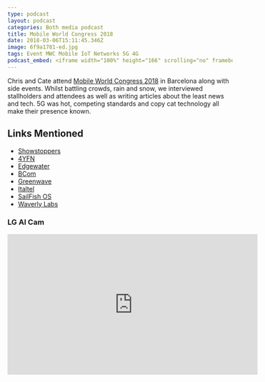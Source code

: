 ```yaml
---
type: podcast
layout: podcast
categories: Both media podcast
title: Mobile World Congress 2018
date: 2018-03-06T15:11:45.346Z
image: 6f9a1781-ed.jpg
tags: Event MWC Mobile IoT Networks 5G 4G
podcast_embed: <iframe width="100%" height="166" scrolling="no" frameborder="no" allow="autoplay" src="https://w.soundcloud.com/player/?url=https%3A//api.soundcloud.com/tracks/409386378&color=%23ff5500&auto_play=false&hide_related=false&show_comments=true&show_user=true&show_reposts=false&show_teaser=true"></iframe>
---
```


Chris and Cate attend [Mobile World Congress 2018](https://www.mobileworldcongress.com/) in Barcelona along with side events. Whilst battling crowds, rain and snow, we interviewed stallholders and attendees as well as writing articles about the least news and tech. 5G was hot, competing standards and copy cat technology all make their presence known.

## Links Mentioned

-   [Showstoppers](http://apps.showstoppers.com/shows/mwc2018/brochure_showstoppers_mwc_2018.pdf)
-   [4YFN](https://www.4yfn.com/event/4yfn-barcelona-2018/)
-   [Edgewater](http://www.edgewaterwireless.com/wifi3-explained/)
-   [BCom](https://b-com.com/en)
-   [Greenwave](https://greenwavesystems.com)
-   [Italtel](http://www.italtel.com)
-   [SailFish OS](https://www.engadget.com/2018/03/01/jolla-sailfish-os-team-interview-mwc/)
-   [Waverly Labs](https://waverlylabs.com)

### LG AI Cam

<iframe allow="autoplay; encrypted-media" allowfullscreen="" frameborder="0" height="315" src="https://www.youtube.com/embed/rmg22oFD5jM" width="560"></iframe>
